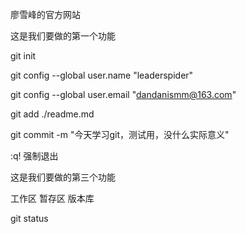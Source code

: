廖雪峰的官方网站

这是我们要做的第一个功能

git init

git config --global user.name "leaderspider" 

git config --global user.email "dandanismm@163.com" 


git add ./readme.md

git commit -m "今天学习git，测试用，没什么实际意义"

:q! 强制退出

这是我们要做的第三个功能

工作区 暂存区 版本库

git status




















